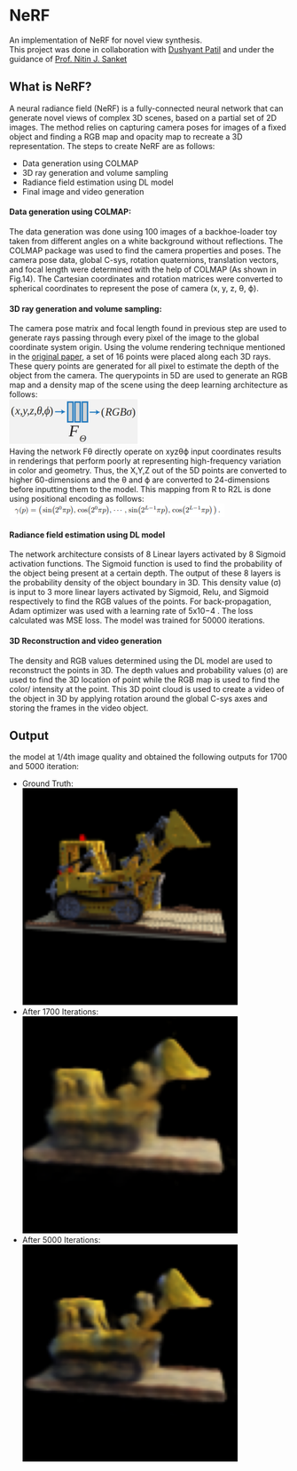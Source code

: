 # NeRF
An implementation of NeRF for novel view synthesis.  
This project was done in collaboration with [Dushyant Patil](https://github.com/dushyant6) and under the guidance of [Prof. Nitin J. Sanket](https://nitinjsanket.github.io/index.html)

## What is NeRF?
A neural radiance field (NeRF) is a fully-connected neural network that can generate novel views of complex 3D scenes, based on a partial set of 2D images. The method relies on capturing camera poses for images of a fixed object and finding a RGB map and opacity map to recreate a 3D representation. The steps to create NeRF are as follows:  
* Data generation using COLMAP  
* 3D ray generation and volume sampling  
* Radiance field estimation using DL model
* Final image and video generation  

#### Data generation using COLMAP:
The data generation was done using 100 images of a backhoe-loader toy taken from different angles on a white background without reflections. The COLMAP package was used to find the camera properties and poses. The camera pose data, global C-sys, rotation quaternions, translation vectors, and focal length were determined with the help of COLMAP (As shown in Fig.14). The Cartesian coordinates and rotation matrices were converted to spherical coordinates to represent the pose of camera (x, y, z, θ, ϕ).  

#### 3D ray generation and volume sampling:
The camera pose matrix and focal length found in previous step are used to generate rays passing through every pixel of the image to the global coordinate system origin. Using the volume rendering technique mentioned in the [original paper](https://arxiv.org/abs/2003.08934), a set of 16 points were placed along each 3D rays. These query points are generated for all pixel to estimate the depth of the object from the camera. The querypoints in 5D are used to generate an RGB map and a density map of the scene using the deep learning architecture as follows:  
![Camera pose estimation using COLMAP](Assets/Images/CameraPoseEstimationUsingCOLMAP.png)  
Having the network Fθ directly operate on xyzθϕ input coordinates results in renderings that perform poorly at representing high-frequency variation in color and geometry. Thus, the X,Y,Z out of the 5D points are converted to higher 60-dimensions and the θ and ϕ are converted to 24-dimensions before inputting them to the model. This mapping from R to R2L is done using positional encoding as follows:  
![R to R2L mapping function](Assets/Images/RtoR2LMapping.png)  

#### Radiance field estimation using DL model
The network architecture consists of 8 Linear layers activated by 8 Sigmoid activation functions. The Sigmoid function is used to find the probability of the object being present at a certain depth. The output of these 8 layers is the probability density of the object boundary in 3D. This density value (σ) is input to 3 more linear layers activated by Sigmoid, Relu, and Sigmoid respectively to find the RGB values of the points. For back-propagation, Adam optimizer was used with a learning rate of 5x10−4 . The loss calculated was MSE loss. The model was trained for 50000 iterations.  

#### 3D Reconstruction and video generation
The density and RGB values determined using the DL model are used to reconstruct the points in 3D. The depth values and probability values (σ) are used to find the 3D location of point while the RGB map is used to find the color/ intensity at the point. This 3D point cloud is used to create a video of the object in 3D by applying rotation around the global C-sys axes and storing the frames in the video object.  

## Output
the model at 1/4th image quality and obtained the following outputs for 1700 and 5000 iteration:  
* Ground Truth:  
![Ground Truth Image](Assets/Images/GroundTruth.png)  
* After 1700 Iterations:  
![Output after 1700 iterations](Assets/Images/1700.png)  
* After 5000 Iterations:  
![Output after 5000 iterations](Assets/Images/5000.png)  
